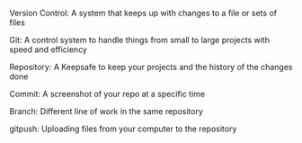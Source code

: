 Version Control: A system that keeps up with changes to a file or sets of files

Git: A control system to handle things from small to large projects with speed and efficiency

Repository: A Keepsafe to keep your projects and the history of the changes done

Commit: A screenshot of your repo at a specific time 

Branch: Different line of work in the same repository

gitpush: Uploading files from your computer to the repository

